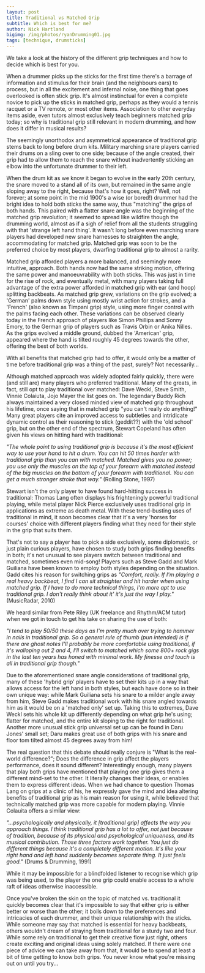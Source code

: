 ```yaml
---
layout: post
title: Traditional vs Matched Grip
subtitle: Which is best for me?
author: Nick Hartland
bigimg: /img/photos/ryanDrumming01.jpg
tags: [technique, drumsticks]
---
```


We take a look at the history of the different grip techniques and how to decide which is best for you.

When a drummer picks up the sticks for the first time there's a barrage of information and stimulus for their brain (and the neighbours ears) to process, but in all the excitement and infernal noise, one thing that goes overlooked is often stick grip. It's almost instinctual for even a complete novice to pick up the sticks in matched grip, perhaps as they would a tennis racquet or a TV remote, or most other items. Association to other everyday items aside, even tutors almost exclusively teach beginners matched grip today; so why is traditional grip still relevant in modern drumming, and how does it differ in musical results?

The seemingly unorthodox and asymmetrical appearance of traditional grip stems back to long before drum kits. Military marching snare players carried their drums on a sling over to one side; because of the angle created, their grip had to allow them to reach the snare without inadvertently sticking an elbow into the unfortunate drummer to their left.

When the drum kit as we know it began to evolve in the early 20th century, the snare moved to a stand all of its own, but remained in the same angle sloping away to the right, because that's how it goes, right? Well, not forever; at some point in the mid 1900's a wise (or bored!) drummer had the bright idea to hold both sticks the same way, thus "matching" the grips of both hands. This paired with a flatter snare angle was the beginning of the matched grip revolution; it seemed to spread like wildfire though the drumming world, almost as if a sigh of relief from all the students struggling with that 'strange left hand thing'. It wasn't long before even marching snare players had developed new snare harnesses to straighten the angle, accommodating for matched grip. Matched grip was soon to be the preferred choice by most players, dwarfing traditional grip to almost a rarity.

Matched grip afforded players a more balanced, and seemingly more intuitive, approach. Both hands now had the same striking motion, offering the same power and manoeuvrability with both sticks. This was just in time for the rise of rock, and eventually metal, with many players taking full advantage of the extra power afforded in matched grip with ear (and hoop) splitting backbeats. As matched grip grew, variations on the grip evolved; a 'German' palms down style using mostly wrist action for strokes, and a 'French' (also known as Timpani grip) style, using more finger control with the palms facing each other. These variations can be observed clearly today in the French approach of players like Simon Phillips and Sonny Emory, to the German grip of players such as Travis Orbin or Anika Nilles. As the grips evolved a middle ground, dubbed the 'American' grip, appeared where the hand is tilted roughly 45 degrees towards the other, offering the best of both worlds.

With all benefits that matched grip had to offer, it would only be a matter of time before traditional grip was a thing of the past, surely? Not necessarily...

Although matched approach was widely adopted fairly quickly, there were (and still are) many players who preferred traditional. Many of the greats, in fact, still opt to play traditional over matched: Dave Weckl, Steve Smith, Vinnie Colaiuta, Jojo Mayer the list goes on. The legendary Buddy Rich always maintained a very closed minded view of matched grip throughout his lifetime, once saying that in matched grip "you can't really do anything!"
Many great players cite an improved access to subtleties and intridicate dynamic control as their reasoning to stick (geddit??) with the 'old school' grip, but on the other end of the spectrum, Stewart Copeland has often given his views on hitting hard with traditional: 

_"The whole point to using traditional grip is because it's the most efficient way to use your hand to hit a drum. You can hit 50 times harder with traditional grip than you can with matched. Matched gives you no power; you use only the muscles on the top of your forearm with matched instead of the big muscles on the bottom of your forearm with traditional. You can get a much stronger stroke that way."_ (Rolling Stone, 1997)

Stewart isn't the only player to have found hard-hitting success in traditional: Thomas Lang often displays his frighteningly powerful traditional playing, while metal player Nick Pierce exclusively uses traditional grip in applications as extreme as death metal.
With these trend-busting uses of traditional in mind, it soon becomes clear that it's a very 'horses for courses' choice with different players finding what they need for their style in the grip that suits them.

That's not to say a player has to pick a side exclusively, some diplomatic, or just plain curious players, have chosen to study both grips finding benefits in both; it's not unusual to see players switch between traditional and matched, sometimes even mid-song! Players such as Steve Gadd and Mark Guiliana have been known to employ both styles depending on the situation. 
Gadd cites his reason for switching grips as _"Comfort, really. If I'm playing a real heavy backbeat, I find I can sit straighter and hit harder when using matched grip. If I have to do more technical things, I'm more apt to use traditional grip. I don't really think about it' it's just the way I play."_ (MusicRadar, 2010)

We heard similar from Pete Riley (UK freelance and Rhythm/ACM tutor) when we got in touch to get his take on sharing the use of both:

_"I tend to play 50/50 these days as I'm pretty much over trying to hammer in nails in traditional grip. So a general rule of thumb (pun intended) is if there are ghost notes I'll probably be more comfortable using traditional, if it's walloping out 2 and 4, I'll switch to matched which some 800+ rock gigs in the last ten years has honed with minimal work. My finesse and touch is all in traditional grip though."_

Due to the aforementioned snare angle considerations of traditional grip, many of these 'hybrid grip' players have to set their kits up in a way that allows access for the left hand in both styles, but each have done so in their own unique way: while Mark Guiliana sets his snare to a milder angle away from him, Steve Gadd makes traditional work with his snare angled towards him as it would be on a 'matched only' set up. Taking this to extremes, Dave Weckl sets his whole kit up differently depending on what grip he's using; flatter for matched, and the entire kit sloping to the right for traditional. Another more unusual stick grip universal set up can be found in Daru Jones' small set; Daru makes great use of both grips with his snare and floor tom tilted almost 45 degrees away from him!

The real question that this debate should really conjure is "What is the real-world difference?"; Does the difference in grip affect the players performance, does it sound different?
Interestingly enough, many players that play both grips have mentioned that playing one grip gives them a different mind-set to the other. It literally changes their ideas, or enables them to express different ideas. When we had chance to question Thomas Lang on grips at a clinic of his, he expressly gave the mind and idea altering benefits of traditional grip as his main reason for using it, while believed that technically matched grip was more capable for modern playing. Vinnie Colauita offers a similar view:

_"...psychologically and physically, it [traditional grip] affects the way you approach things. I think traditional grip has a lot to offer, not just because of tradition, because of its physical and psychological uniqueness, and its musical contribution. Those three factors work together. You just do different things because it's a completely different motion. It's like your right hand and left hand suddenly becomes separate thing. It just feels good."_ (Drums & Drumming, 1991)

While it may be impossible for a blindfolded listener to recognise which grip was being used, to the player the one grip could enable access to a whole raft of ideas otherwise inaccessible. 

Once you've broken the skin on the topic of matched vs. traditional it quickly becomes clear that it's impossible to say that either grip is either better or worse than the other; it boils down to the preferences and intricacies of each drummer, and their unique relationship with the sticks. While someone may say that matched is essential for heavy backbeats, others wouldn't dream of straying from traditional for a sturdy two and four. While some rely on traditional to get their creative flow just right, others create exciting and original ideas using solely matched. 
If there were one piece of advice we can take away from that, it would be to spend at least a bit of time getting to know both grips. You never know what you're missing out on until you try...